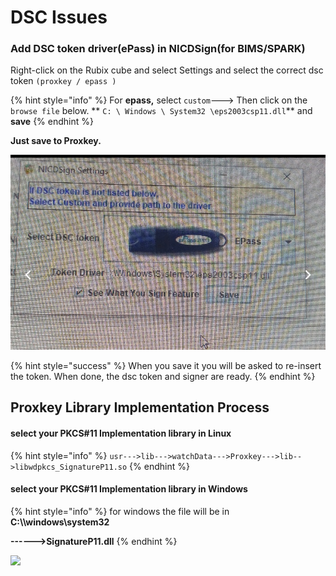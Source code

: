 # DSC Issues

### Add DSC token driver(ePass) in NICDSign(for BIMS/SPARK)

Right-click on the Rubix cube and select Settings and select the correct dsc token `(proxkey / epass )`

{% hint style="info" %}
For **epass,** select `custom`---> Then click on the `browse file` below. ** `C: \ Windows \ System32 \eps2003csp11.dll`** and **save**
{% endhint %}

&#x20; **Just save to Proxkey.**

![](../.gitbook/assets/epass1.jpg)

{% hint style="success" %}
When you save it you will be asked to re-insert the token. When done, the dsc token and signer are ready.
{% endhint %}

## Proxkey Library Implementation Process

#### select your PKCS#11 Implementation library in **Linux**

{% hint style="info" %}
`usr--->lib--->watchData--->Proxkey--->lib-->libwdpkcs_SignatureP11.so`
{% endhint %}

#### select your PKCS#11 Implementation library in Windows

{% hint style="info" %}
for windows the file will be in  **C:\\\windows\system32**

**------>SignatureP11.dll**
{% endhint %}

![](../.gitbook/assets/IMG\_20220112\_142152\_mfnr.jpg)
